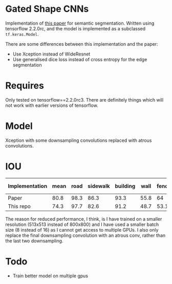 # Gated Shape CNNs
Implementation of [this paper](https://arxiv.org/abs/1907.05740) for semantic segmentation. Written using tensorflow 2.2.0rc, and the model is implemented as a subclassed `tf.keras.Model`. 

There are some differences between this implementation and the paper: 
- Use Xception instead of WideResnet
- Use generalised dice loss instead of cross entropy for the edge segmentation

# Requires
Only tested on tensorflow==2.2.0rc3. There are definitely things which will not work with earlier versions of tensorflow.

# Model
Xception with some downsampling convolutions replaced with atrous convolutions.

# IOU


Implementation| mean     | road | sidewalk  | building | wall | fence | pole| traffic light | traffic sign | vegetation | terrain | sky | person | rider | car | truck | bus | train | motorcycle | bicycle|
| ---         |    ---   | ---  | ---       | ---      | ---  | ---   | --- | ---           | ---          | ---        | ---     | --- | ---    | ---   | --- | ---   | --- | ---   | ---        | ---    |
| Paper       |   80.8   | 98.3 | 86.3      |93.3      |55.8  |64     |70.8 |75.9           |83.1          |93          |65.1     |95.2 |85.3    |67.9   |96   |80.8   |91.2 |83.3   |69.6        |80.4    |
| This repo   |   74.3   | 97.7 | 82.6      |91.2      |48.7  |53.1   |62.2 |64.7           |75.1          |91.9        |62.4     |93.5 |80.5    |60     |94.1 |71.8   |80.5 |66.6   |60.3        |75.3    |

The reason for reduced performance, I think, is I have trained on a smaller resolution (513x513 instead of 800x800) and I have used a smaller batch size (8 instead of 16) as I cannot get access to multiple GPUs. I also only replace the final downsampling convolution with an atrous conv, rather than the last two downsampling.
# Todo 
- Train better model on multiple gpus
